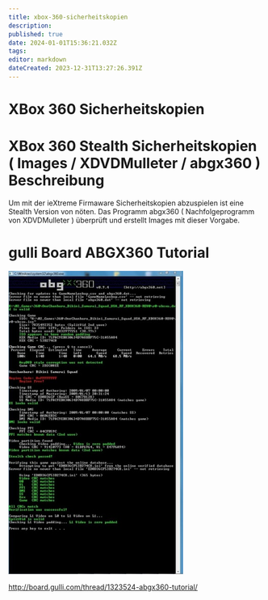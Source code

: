 ```yaml
---
title: xbox-360-sicherheitskopien
description: 
published: true
date: 2024-01-01T15:36:21.032Z
tags: 
editor: markdown
dateCreated: 2023-12-31T13:27:26.391Z
---
```


# XBox 360 Sicherheitskopien

# <span id="bkmrk-"></span><span class="mw-headline" id="bkmrk-xbox-360-stealth-sic-1">XBox 360 Stealth Sicherheitskopien ( Images / XDVDMulleter / abgx360 ) Beschreibung</span>

Um mit der ieXtreme Firmaware Sicherheitskopien abzuspielen ist eine Stealth Version von nöten. Das Programm abgx360 ( Nachfolgeprogramm von XDVDMulleter ) überprüft und erstellt Images mit dieser Vorgabe.

# <span class="mw-headline" id="bkmrk-gulli-board-abgx360--1">gulli Board ABGX360 Tutorial</span>

![abgx360.jpg](/media/abgx360.jpg)


http://board.gulli.com/thread/1323524-abgx360-tutorial/
